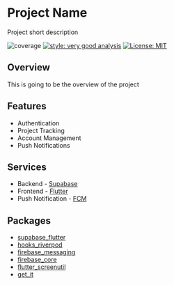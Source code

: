 # Project Name

Project short description

<!-- [!Coverage](coverage.svg) -->
<!-- [!Screenshot 1](1.png) -->


![coverage][coverage_badge]
[![style: very good analysis][very_good_analysis_badge]][very_good_analysis_link]
[![License: MIT][license_badge]][license_link]



## Overview

This is going to be the overview of the project

## Features

- Authentication
- Project Tracking
- Account Management
- Push Notifications

## Services
- Backend - [Supabase](https://supabase.com/)
- Frontend - [Flutter](https://flutter.dev/)
- Push Notification - [FCM](https://firebase.google.com/docs/cloud-messaging/)

## Packages

- [supabase_flutter](https://pub.dev/packages/supabase_flutter)
- [hooks_riverpod](https://pub.dev/packages/hooks_riverpod)
- [firebase_messaging](https://pub.dev/packages/firebase_messaging)
- [firebase_core](https://pub.dev/packages/firebase_core)
- [flutter_screenutil](https://pub.dev/packages/fflutter_screenutil)
- [get_it](https://pub.dev/packages/get_it)



[coverage_badge]: coverage_badge.svg
[flutter_localizations_link]: https://api.flutter.dev/flutter/flutter_localizations/flutter_localizations-library.html
[internationalization_link]: https://flutter.dev/docs/development/accessibility-and-localization/internationalization
[license_badge]: https://img.shields.io/badge/license-MIT-blue.svg
[license_link]: https://opensource.org/licenses/MIT
[very_good_analysis_badge]: https://img.shields.io/badge/style-very_good_analysis-B22C89.svg
[very_good_analysis_link]: https://pub.dev/packages/very_good_analysis
[riverpod_core_brick_link]: https://github.com/lucavenir/riverpod_core_brick
[clean-arch-link]: https://www.oreilly.com/library/view/clean-architecture-a/9780134494272/
[flavors-link]: https://docs.flutter.dev/deployment/flavors
[clean-arch-riverpod-repo-example-link]: https://github.com/lucavenir/riverpod_architecture_example

